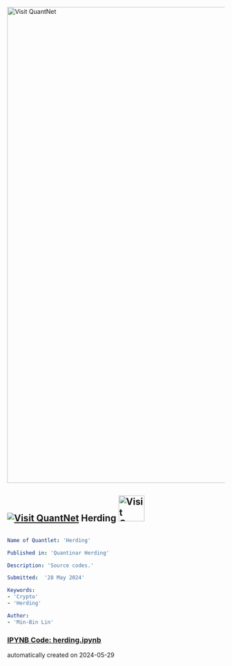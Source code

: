 [<img src="https://github.com/QuantLet/Styleguide-and-FAQ/blob/master/pictures/banner.png" width="1100" alt="Visit QuantNet">](http://quantlet.de/)

## [<img src="https://github.com/QuantLet/Styleguide-and-FAQ/blob/master/pictures/qloqo.png" alt="Visit QuantNet">](http://quantlet.de/) **Herding** [<img src="https://github.com/QuantLet/Styleguide-and-FAQ/blob/master/pictures/QN2.png" width="60" alt="Visit QuantNet 2.0">](http://quantlet.de/)

```yaml

Name of Quantlet: 'Herding'

Published in: 'Quantinar Herding'

Description: 'Source codes.'

Submitted:  '28 May 2024'

Keywords: 
- 'Crypto'
- 'Herding'

Author: 
- 'Min-Bin Lin'
```

### [IPYNB Code: herding.ipynb](herding.ipynb)


automatically created on 2024-05-29